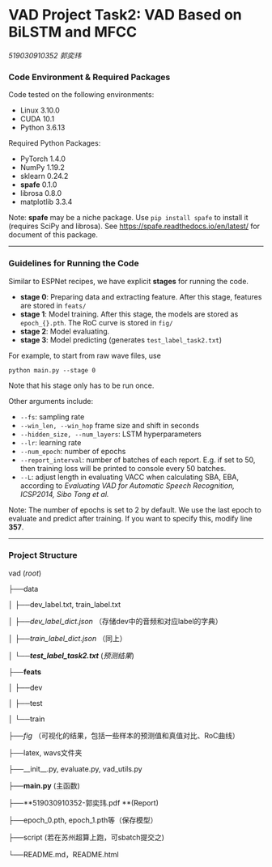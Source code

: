 # VAD Project Task2: VAD Based on BiLSTM and MFCC

*519030910352 郭奕玮*

### Code Environment & Required Packages

Code tested on the following environments:

* Linux 3.10.0
* CUDA 10.1
* Python 3.6.13

Required Python Packages:

* PyTorch 1.4.0
* NumPy 1.19.2
* sklearn 0.24.2
* **spafe** 0.1.0
* librosa 0.8.0
* matplotlib 3.3.4

Note: **spafe** may be a niche package. Use `pip install spafe` to install it (requires SciPy and librosa). See https://spafe.readthedocs.io/en/latest/ for document of this package.

---

### Guidelines for Running the Code

Similar to ESPNet recipes, we have explicit **stages** for running the code.

* **stage 0**: Preparing data and extracting feature. After this stage, features are stored in `feats/`
* **stage 1**: Model training. After this stage, the models are stored as `epoch_{}.pth`. The RoC curve is stored in `fig/`
* **stage 2**: Model evaluating. 
* **stage 3**: Model predicting (generates `test_label_task2.txt`)

For example, to start from raw wave files, use

```
python main.py --stage 0
```

Note that his stage only has to be run once.

Other arguments include:

* `--fs`: sampling rate
* `--win_len, --win_hop` frame size and shift in seconds
* `--hidden_size, --num_layers`: LSTM hyperparameters
* `--lr`: learning rate
* `--num_epoch`: number of epochs
* `--report_interval`: number of batches of each report. E.g. if set to 50, then training loss will be printed to console every 50 batches.
* `--L`: adjust length in evaluating VACC when calculating SBA, EBA, according to *Evaluating VAD for Automatic Speech Recognition, ICSP2014, Sibo Tong et al.* 

Note: The number of epochs is set to 2 by default. We use the last epoch to evaluate and predict after training. If you want to specify this, modify line **357**.

---

### Project Structure

vad (*root*)

├──data

│ 	├──dev_label.txt, train_label.txt

│ 	├──*dev_label_dict.json* （存储dev中的音频和对应label的字典）

│ 	├──*train_label_dict.json* （同上）

│ 	└──***test_label_task2.txt*** (*预测结果*)

├──**feats**

│ 	├──dev

│ 	├──test

│ 	└──train

├──*fig* （可视化的结果，包括一些样本的预测值和真值对比、RoC曲线）

├──latex, wavs文件夹

├──\_\_init\_\_.py, evaluate.py, vad_utils.py

├──**main.py** (主函数)

├──**519030910352-郭奕玮.pdf **(Report)

├──epoch_0.pth, epoch_1.pth等（保存模型）

├──script (若在苏州超算上跑，可sbatch提交之)

└──README.md，README.html

